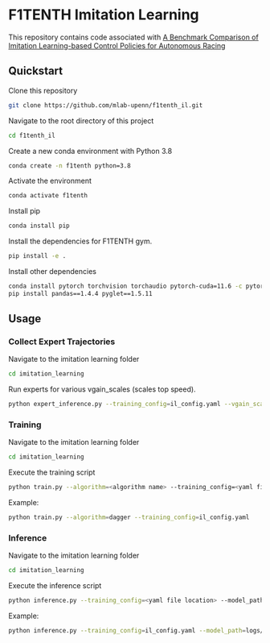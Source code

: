 # F1TENTH Imitation Learning

This repository contains code associated with [A Benchmark Comparison of Imitation Learning-based Control Policies for Autonomous Racing
](https://arxiv.org/abs/2209.15073)

## Quickstart
Clone this repository
```bash
git clone https://github.com/mlab-upenn/f1tenth_il.git
```

Navigate to the root directory of this project
```bash
cd f1tenth_il
```

Create a new conda environment with Python 3.8
```bash
conda create -n f1tenth python=3.8
```

Activate the environment
```bash
conda activate f1tenth
```

Install pip
```bash
conda install pip  
```

Install the dependencies for F1TENTH gym.
```bash
pip install -e .
```

Install other dependencies
```bash
conda install pytorch torchvision torchaudio pytorch-cuda=11.6 -c pytorch -c nvidia
pip install pandas==1.4.4 pyglet==1.5.11
```

## Usage
### Collect Expert Trajectories
Navigate to the imitation learning folder
```bash
cd imitation_learning
```

Run experts for various vgain_scales (scales top speed).
```bash
python expert_inference.py --training_config=il_config.yaml --vgain_scale 1
```


### Training
Navigate to the imitation learning folder
```bash
cd imitation_learning
```

Execute the training script
```bash
python train.py --algorithm=<algorithm name> --training_config=<yaml file location>
```

Example:
```bash
python train.py --algorithm=dagger --training_config=il_config.yaml
```


### Inference
Navigate to the imitation learning folder
```bash
cd imitation_learning
```

Execute the inference script
```bash
python inference.py --training_config=<yaml file location> --model_path=<model path>
```

Example:
```bash
python inference.py --training_config=il_config.yaml --model_path=logs/HGDAgger_model.pkl
```
